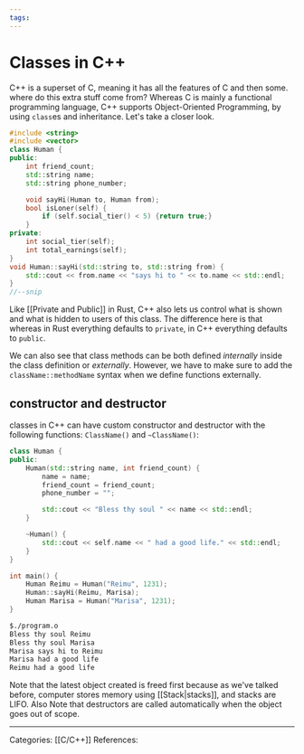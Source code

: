 ```yaml
---
tags:
---
```

# Classes in C++
C++ is a superset of C, meaning it has all the features of C and then some. where do this extra stuff come from?
Whereas C is mainly a functional programming language, C++ supports Object-Oriented Programming, by using `class`es and inheritance. Let's take a closer look.

```C++
#include <string>
#include <vector>
class Human {
public:
	int friend_count;
	std::string name;
	std::string phone_number;

	void sayHi(Human to, Human from);
	bool isLoner(self) {
		if (self.social_tier() < 5) {return true;}
	}
private:
	int social_tier(self);
	int total_earnings(self);
}
void Human::sayHi(std::string to, std::string from) {
	std::cout << from.name << "says hi to " << to.name << std::endl;
}
//--snip
```

Like [[Private and Public]] in Rust, C++ also lets us control what is shown and what is hidden to users of this class. The difference here is that whereas in Rust everything defaults to `private`, in C++ everything defaults to `public`.

We can also see that class methods can be both defined _internally_ inside the class definition or _externally_. However, we have to make sure to add the `className::methodName` syntax when we define functions externally.

## constructor and destructor
classes in C++ can have custom constructor and destructor with the following functions: `ClassName()` and `~ClassName()`:
```C++
class Human {
public:
	Human(std::string name, int friend_count) {
		name = name;
		friend_count = friend_count;
		phone_number = "";

		std::cout << "Bless thy soul " << name << std::endl;
	}

	~Human() {
		std::cout << self.name << " had a good life." << std::endl;
	}
}

int main() {
	Human Reimu = Human("Reimu", 1231);
	Human::sayHi(Reimu, Marisa);
	Human Marisa = Human("Marisa", 1231);
}
```

```bash
$./program.o
Bless thy soul Reimu
Bless thy soul Marisa
Marisa says hi to Reimu
Marisa had a good life
Reimu had a good life
```
Note that the latest object created is freed first because as we've talked before, computer stores memory using [[Stack|stacks]], and stacks are LIFO. Also Note that destructors are called automatically when the object goes out of scope.

---
Categories: [[C/C++]]
References:
